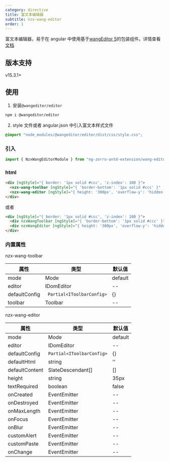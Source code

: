 ```yaml
---
category: directive
title: 富文本编辑器
subtitle: nzx-wang-editor
order: 1
---
```


富文本编辑器，易于在 angular 中使用基于[wangEditor 5](https://www.npmjs.com/package/@wangeditor/editor)的包装组件。详情查看[文档](https://www.wangeditor.com/)

## 版本支持

<label type="success">v15.3.1+</label>

## 使用

1. 安装`@wangeditor/editor`

```bash
npm i @wangeditor/editor
```

2. style 文件或者 angular.json 中引入富文本样式文件

```css
@import "node_modules/@wangeditor/editor/dist/css/style.css";
```

### 引入

```ts
import { NzxWangEditorModule } from "ng-zorro-antd-extension/wang-editor";
```

### html

```html
<div [ngStyle]="{ border: '1px solid #ccc', 'z-index': 100 }">
  <nzx-wang-toolbar [ngStyle]="{ 'border-bottom': '1px solid #ccc' }" [editor]="editorRef.editor"> </nzx-wang-toolbar>
  <nzx-wang-editor [ngStyle]="{ height: '300px', 'overflow-y': 'hidden' }" #editorRef="NzxWangEditor" [(ngModel)]="value"> </nzx-wang-editor>
</div>
```

或者

```html
<div [ngStyle]="{ border: '1px solid #ccc', 'z-index': 100 }">
  <div nzxWangToolbar [ngStyle]="{ 'border-bottom': '1px solid #ccc' }" [editor]="editorRef1.editor"></div>
  <div nzxWangEditor [ngStyle]="{ height: '300px', 'overflow-y': 'hidden' }" #editorRef1="NzxWangEditor" [(ngModel)]="value"></div>
</div>
```

### 内置属性

nzx-wang-toolbar

| 属性          | 类型                       | 默认值  |
| ------------- | -------------------------- | ------- |
| mode          | Mode                       | default |
| editor        | IDomEditor                 | --      |
| defaultConfig | ` Partial<IToolbarConfig>` | {}      |
| toolbar       | Toolbar                    | --      |

nzx-wang-editor

| 属性           | 类型                      | 默认值  |
| -------------- | ------------------------- | ------- |
| mode           | Mode                      | default |
| editor         | IDomEditor                | --      |
| defaultConfig  | `Partial<IToolbarConfig>` | {}      |
| defaultHtml    | string                    | ''      |
| defaultContent | SlateDescendant[]         | []      |
| height         | string                    | 35px    |
| textRequired   | boolean                   | false   |
| onCreated      | EventEmitter              | --      |
| onDestroyed    | EventEmitter              | --      |
| onMaxLength    | EventEmitter              | --      |
| onFocus        | EventEmitter              | --      |
| onBlur         | EventEmitter              | --      |
| customAlert    | EventEmitter              | --      |
| customPaste    | EventEmitter              | --      |
| onChange       | EventEmitter              | --      |
